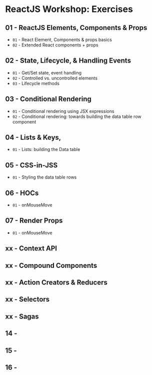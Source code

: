 # ReactJS Workshop: Exercises

## 01 - ReactJS Elements, Components & Props
- `01` - React Element, Components & props basics
- `02` - Extended React components + props

## 02 - State, Lifecycle, & Handling Events
- `01` - Get/Set state, event handling
- `02` - Controlled vs. uncontrolled elements
- `03` - Lifecycle methods

## 03 - Conditional Rendering
- `01` - Conditional rendering using JSX expressions
- `02` - Conditional rendering: towards building the data table row component

## 04 - Lists & Keys,
- `01` - Lists: building the Data table

## 05 - CSS-in-JSS
- `01` - Styling the data table rows

## 06 - HOCs
- `01` - onMouseMove

## 07 - Render Props
- `01` - onMouseMove

## xx - Context API
## xx - Compound Components

## xx - Action Creators & Reducers
## xx - Selectors
## xx - Sagas




## 14 -
## 15 -
## 16 -

